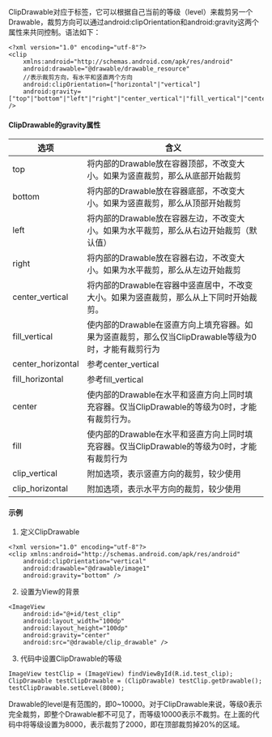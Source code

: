 ClipDrawable对应于<clip>标签，它可以根据自己当前的等级（level）来裁剪另一个Drawable，裁剪方向可以通过android:clipOrientation和android:gravity这两个属性来共同控制。语法如下：
```
<?xml version="1.0" encoding="utf-8"?>
<clip
    xmlns:android="http://schemas.android.com/apk/res/android"
    android:drawable="@drawable/drawable_resource"
    //表示裁剪方向，有水平和竖直两个方向
    android:clipOrientation=["horizontal"|"vertical"]
    android:gravity=["top"|"bottom"|"left"|"right"|"center_vertical"|"fill_vertical"|"center_horizontal"|"fill_horizontal"|"center"|"fill"|"clip_vertical"|"clip_horizontal"] />
```

#### ClipDrawable的gravity属性
选项|含义
--|--
top|将内部的Drawable放在容器顶部，不改变大小。如果为竖直裁剪，那么从底部开始裁剪
bottom|将内部的Drawable放在容器底部，不改变大小。如果为竖直裁剪，那么从顶部开始裁剪
left|将内部的Drawable放在容器左边，不改变大小。如果为水平裁剪，那么从右边开始裁剪（默认值）
right|将内部的Drawable放在容器右边，不改变大小。如果为水平裁剪，那么从左边开始裁剪
center_vertical|将内部的Drawable在容器中竖直居中，不改变大小。如果为竖直裁剪，那么从上下同时开始裁剪。
fill_vertical|使内部的Drawable在竖直方向上填充容器。如果为竖直裁剪，那么仅当ClipDrawable等级为0时，才能有裁剪行为
center_horizontal|参考center_vertical
fill_horizontal|参考fill_vertical
center|使内部的Drawable在水平和竖直方向上同时填充容器。仅当ClipDrawable的等级为0时，才能有裁剪行为。
fill|使内部的Drawable在水平和竖直方向上同时填充容器。仅当ClipDrawable的等级为0时，才能有裁剪行为
clip_vertical|附加选项，表示竖直方向的裁剪，较少使用
clip_horizontal|附加选项，表示水平方向的裁剪，较少使用

#### 示例
1. 定义ClipDrawable
```
<?xml version="1.0" encoding="utf-8"?>
<clip xmlns:android="http://schemas.android.com/apk/res/android"
    android:clipOrientation="vertical"
    android:drawable="@drawable/image1"
    android:gravity="bottom" />

```
2. 设置为View的背景
```
<ImageView
    android:id="@+id/test_clip"
    android:layout_width="100dp"
    android:layout_height="100dp"
    android:gravity="center"
    android:src="@drawable/clip_drawable" />
```

3. 代码中设置ClipDrawable的等级
```
ImageView testClip = (ImageView) findViewById(R.id.test_clip);
ClipDrawable testClipDrawable = (ClipDrawable) testClip.getDrawable();
testClipDrawable.setLevel(8000);
```

Drawable的level是有范围的，即0~10000。对于ClipDrawable来说，等级0表示完全裁剪，即整个Drawable都不可见了，而等级10000表示不裁剪。在上面的代码中将等级设置为8000，表示裁剪了2000，即在顶部裁剪掉20%的区域。
